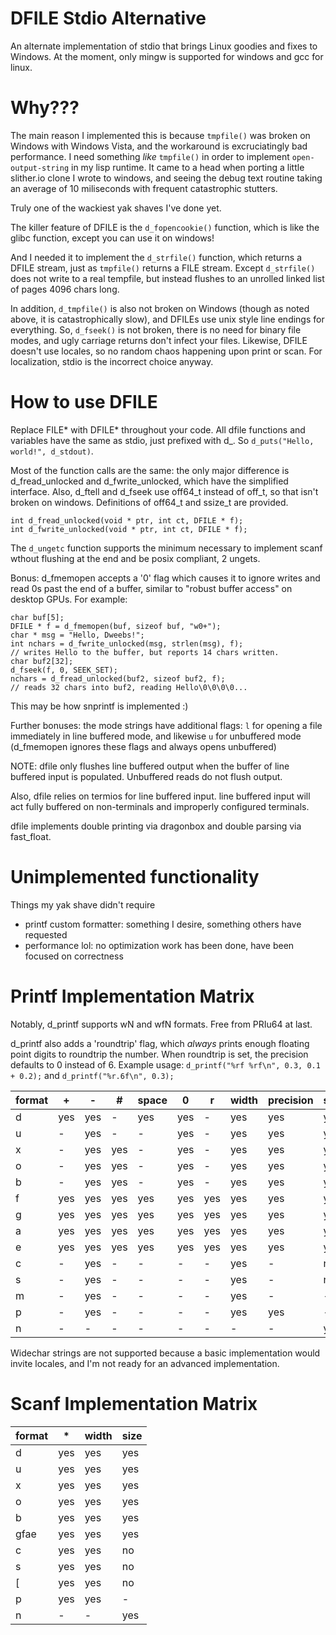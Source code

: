 # DFILE Stdio Alternative

An alternate implementation of stdio that brings Linux goodies and fixes to Windows. At the moment, only mingw is supported for windows and gcc for linux.

# Why???

The main reason I implemented this is because `tmpfile()` was broken on Windows with Windows Vista, and the workaround is excruciatingly bad performance. I need something _like_ `tmpfile()` in order to implement `open-output-string` in my lisp runtime. It came to a head when porting a little slither.io clone I wrote to windows, and seeing the debug text routine taking an average of 10 miliseconds with frequent catastrophic stutters.

Truly one of the wackiest yak shaves I've done yet.

The killer feature of DFILE is the `d_fopencookie()` function, which is like the glibc function, except you can use it on windows!

And I needed it to implement the `d_strfile()` function, which returns a DFILE stream, just as `tmpfile()` returns a FILE stream. Except `d_strfile()` does not write to a real tempfile, but instead flushes to an unrolled linked list of pages 4096 chars long.

In addition, `d_tmpfile()` is also not broken on Windows (though as noted above, it is catastrophically slow), and DFILEs use unix style line endings for everything. So, `d_fseek()` is not broken, there is no need for binary file modes, and ugly carriage returns don't infect your files. Likewise, DFILE doesn't use locales, so no random chaos happening upon print or scan. For localization, stdio is the incorrect choice anyway.

# How to use DFILE

Replace FILE* with DFILE* throughout your code. All dfile functions and variables have the same as stdio, just prefixed with d_. So `d_puts("Hello, world!", d_stdout)`.

Most of the function calls are the same: the only major difference is d_fread_unlocked and d_fwrite_unlocked, which have the simplified interface. Also, d_ftell and d_fseek use off64\_t instead of off\_t, so that isn't broken on windows. Definitions of off64\_t and ssize\_t are provided.

```
int d_fread_unlocked(void * ptr, int ct, DFILE * f);
int d_fwrite_unlocked(void * ptr, int ct, DFILE * f);
```

The `d_ungetc` function supports the minimum necessary to implement scanf wthout flushing at the end and be posix compliant, 2 ungets.

Bonus: d\_fmemopen accepts a '0' flag which causes it to ignore writes and read 0s past the end of a buffer, similar to "robust buffer access" on desktop GPUs. For example:
```
char buf[5];
DFILE * f = d_fmemopen(buf, sizeof buf, "w0+");
char * msg = "Hello, Dweebs!";
int nchars = d_fwrite_unlocked(msg, strlen(msg), f);
// writes Hello to the buffer, but reports 14 chars written.
char buf2[32];
d_fseek(f, 0, SEEK_SET);
nchars = d_fread_unlocked(buf2, sizeof buf2, f);
// reads 32 chars into buf2, reading Hello\0\0\0\0...
```
This may be how snprintf is implemented :)

Further bonuses: the mode strings have additional flags: `l` for opening a file immediately in line buffered mode, and likewise `u` for unbuffered mode (d\_fmemopen ignores these flags and always opens unbuffered)

NOTE: dfile only flushes line buffered output when the buffer of line buffered input is populated. Unbuffered reads do not flush output.

Also, dfile relies on termios for line buffered input. line buffered input will act fully buffered on non-terminals and improperly configured terminals.

dfile implements double printing via dragonbox and double parsing via fast\_float.

# Unimplemented functionality

Things my yak shave didn't require

* printf custom formatter: something I desire, something others have requested
* performance lol: no optimization work has been done, have been focused on correctness

# Printf Implementation Matrix

Notably, d\_printf supports wN and wfN formats. Free from PRIu64 at last.

d\_printf also adds a 'roundtrip' flag, which *always* prints enough floating point digits to roundtrip the number. When roundtrip is set, the precision defaults to 0 instead of 6. Example usage: `d_printf("%rf %rf\n", 0.3, 0.1 + 0.2);` and `d_printf("%r.6f\n", 0.3);`

| format | + | - | \# | space | 0 | r | width | precision | size |
|--------|---|---|----|-------|---|---|-------|-----------|------|
| d      |yes|yes| -  | yes   |yes| - | yes   | yes       | yes  |
| u      | - |yes| -  |  -    |yes| - | yes   | yes       | yes  |
| x      | - |yes|yes |  -    |yes| - | yes   | yes       | yes  |
| o      | - |yes|yes |  -    |yes| - | yes   | yes       | yes  |
| b      | - |yes|yes |  -    |yes| - | yes   | yes       | yes  |
| f      |yes|yes|yes | yes   |yes|yes| yes   | yes       | yes  |
| g      |yes|yes|yes | yes   |yes|yes| yes   | yes       | yes  |
| a      |yes|yes|yes | yes   |yes|yes| yes   | yes       | yes  |
| e      |yes|yes|yes | yes   |yes|yes| yes   | yes       | yes  |
| c      | - |yes| -  |  -    | - | - | yes   |  -        | no   |
| s      | - |yes| -  |  -    | - | - | yes   |  -        | no   |
| m      | - |yes| -  |  -    | - | - | yes   |  -        |  -   |
| p      | - |yes| -  |  -    | - | - | yes   | yes       |  -   |
| n      | - | - | -  |  -    | - | - |  -    |  -        | yes  |

Widechar strings are not supported because a basic implementation would invite locales, and I'm not ready for an advanced implementation.

# Scanf Implementation Matrix

| format | * | width | size |
|--------|---|-------|------|
| d      |yes| yes   | yes  |
| u      |yes| yes   | yes  |
| x      |yes| yes   | yes  |
| o      |yes| yes   | yes  |
| b      |yes| yes   | yes  |
| gfae   |yes| yes   | yes  |
| c      |yes| yes   | no   |
| s      |yes| yes   | no   |
| \[     |yes| yes   | no   |
| p      |yes| yes   |  -   |
| n      | - |  -    | yes  |
